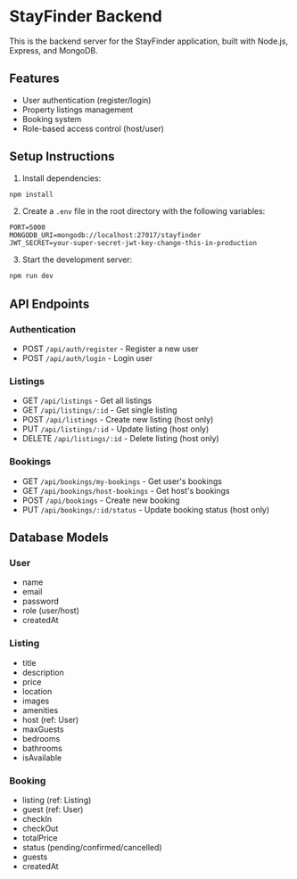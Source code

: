 # StayFinder Backend

This is the backend server for the StayFinder application, built with Node.js, Express, and MongoDB.

## Features

- User authentication (register/login)
- Property listings management
- Booking system
- Role-based access control (host/user)

## Setup Instructions

1. Install dependencies:

```bash
npm install
```

2. Create a `.env` file in the root directory with the following variables:

```
PORT=5000
MONGODB_URI=mongodb://localhost:27017/stayfinder
JWT_SECRET=your-super-secret-jwt-key-change-this-in-production
```

3. Start the development server:

```bash
npm run dev
```

## API Endpoints

### Authentication

- POST `/api/auth/register` - Register a new user
- POST `/api/auth/login` - Login user

### Listings

- GET `/api/listings` - Get all listings
- GET `/api/listings/:id` - Get single listing
- POST `/api/listings` - Create new listing (host only)
- PUT `/api/listings/:id` - Update listing (host only)
- DELETE `/api/listings/:id` - Delete listing (host only)

### Bookings

- GET `/api/bookings/my-bookings` - Get user's bookings
- GET `/api/bookings/host-bookings` - Get host's bookings
- POST `/api/bookings` - Create new booking
- PUT `/api/bookings/:id/status` - Update booking status (host only)

## Database Models

### User

- name
- email
- password
- role (user/host)
- createdAt

### Listing

- title
- description
- price
- location
- images
- amenities
- host (ref: User)
- maxGuests
- bedrooms
- bathrooms
- isAvailable

### Booking

- listing (ref: Listing)
- guest (ref: User)
- checkIn
- checkOut
- totalPrice
- status (pending/confirmed/cancelled)
- guests
- createdAt
